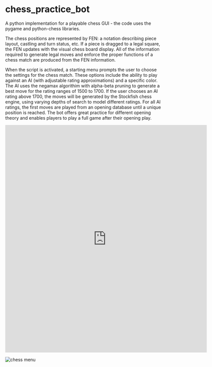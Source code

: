 # chess_practice_bot
A python implementation for a playable chess GUI - the code uses the pygame and python-chess libraries.

The chess positions are represented by FEN: a notation describing piece layout, castling and turn status, etc. If a piece is dragged to a legal square, the FEN updates with the visual chess board display. All of the information required to generate legal moves and enforce the proper functions of a chess match are produced from the FEN information.

When the script is activated, a starting menu prompts the user to choose the settings for the chess match. These options include the ability to play against an AI (with adjustable rating approximations) and a specific color. The AI uses the negamax algorithim with alpha-beta pruning to generate a best move for the rating ranges of 1500 to 1700. If the user chooses an AI rating above 1700, the moves will be generated by the Stockfish chess engine, using varying depths of search to model different ratings. For all AI ratings, the first moves are played from an opening database until a unique position is reached. The bot offers great practice for different opening theory and enables players to play a full game after their opening play.

<iframe src='https://gfycat.com/ifr/RecklessDarlingIcelandgull' frameborder='0' scrolling='no' allowfullscreen width='640' height='721'></iframe>


![chess menu](https://gfycat.com/ifr/RecklessDarlingIcelandgull)



